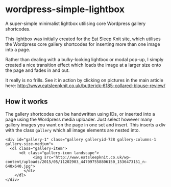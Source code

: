# wordpress-simple-lightbox

A super-simple minimalist lightbox utilising core Wordpress gallery shortcodes.

This lightbox was initially created for the Eat Sleep Knit site, which utilises the Wordpress core gallery shortcodes for inserting more than one image into a page.

Rather than dealing with a bulky-looking lightbox or modal pop-up, I simply created a nice transition effect which loads the image at a larger size onto the page and fades in and out. 

It really is no frills. See it in action by clicking on pictures in the main article here: http://www.eatsleepknit.co.uk/butterick-6185-collared-blouse-review/

## How it works

The gallery shortcodes can be handwritten using IDs, or inserted into a page using the Wordpress media uploader. Just select however many gallery images you want on the page in one set and insert. This inserts a div with the class `gallery` which all image elements are nested into.

	<div id="gallery-1" class="gallery galleryid-728 gallery-columns-1 gallery-size-medium">
	  <dl class="gallery-item">
		  <dt class="gallery-icon landscape">
				<img src="http://www.eatsleepknit.co.uk/wp-content/uploads/2015/05/11202903_447097558806150_1536473151_n-640x640.jpg">
			</dt>
		</dl>
	</div>
